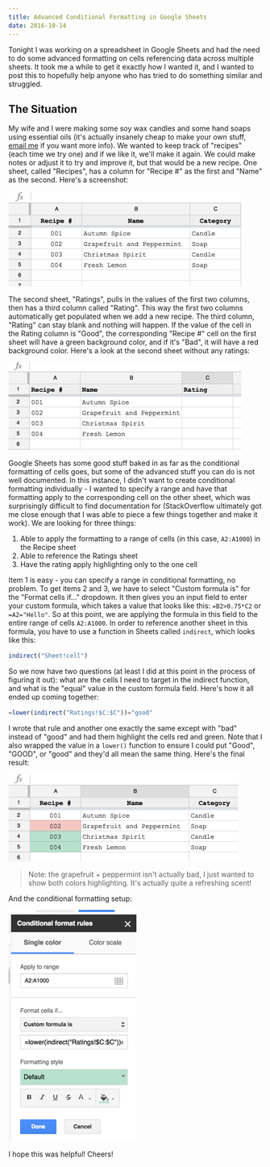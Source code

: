 ```yaml
---
title: Advanced Conditional Formatting in Google Sheets
date: 2016-10-14
---
```

Tonight I was working on a spreadsheet in Google Sheets and had the need to do some advanced formatting on cells referencing data across multiple sheets. It took me a while to get it exactly how I wanted it, and I wanted to post this to hopefully help anyone who has tried to do something similar and struggled.

## The Situation

My wife and I were making some soy wax candles and some hand soaps using essential oils (it's actually insanely cheap to make your own stuff, <a href="mailto:{{site.data.settings.email}}">email me</a> if you want more info). We wanted to keep track of "recipes" (each time we try one) and if we like it, we'll make it again. We could make notes or adjust it to try and improve it, but that would be a new recipe. One sheet, called "Recipes", has a column for "Recipe #" as the first and "Name" as the second. Here's a screenshot:

![Sheet 1](./sheet1.png)

The second sheet, "Ratings", pulls in the values of the first two columns, then has a third column called "Rating". This way the first two columns automatically get populated when we add a new recipe. The third column, "Rating" can stay blank and nothing will happen. If the value of the cell in the Rating column is "Good", the corresponding "Recipe #" cell on the first sheet will have a green background color, and if it's "Bad", it will have a red background color. Here's a look at the second sheet without any ratings:

![Sheet 2](./sheet2.png)

Google Sheets has some good stuff baked in as far as the conditional formatting of cells goes, but some of the advanced stuff you can do is not well documented. In this instance, I didn't want to create conditional formatting individually - I wanted to specify a range and have that formatting apply to the corresponding cell on the other sheet, which was surprisingly difficult to find documentation for (StackOverflow ultimately got me close enough that I was able to piece a few things together and make it work). We are looking for three things:

1. Able to apply the formatting to a range of cells (in this case, `A2:A1000`) in the Recipe sheet
2. Able to reference the Ratings sheet
3. Have the rating apply highlighting only to the one cell

Item 1 is easy - you can specify a range in conditional formatting, no problem. To get items 2 and 3, we have to select "Custom formula is" for the "Format cells if..." dropdown. It then gives you an input field to enter your custom formula, which takes a value that looks like this: `=B2>0.75*C2` or `=A2="Hello"`. So at this point, we are applying the formula in this field to the entire range of cells `A2:A1000`. In order to reference another sheet in this formula, you have to use a function in Sheets called `indirect`, which looks like this:

```javascript
indirect("Sheet!cell")
```

So we now have two questions (at least I did at this point in the process of figuring it out): what are the cells I need to target in the indirect function, and what is the "equal" value in the custom formula field. Here's how it all ended up coming together:

```javascript
=lower(indirect("Ratings!$C:$C"))="good"
```

I wrote that rule and another one exactly the same except with "bad" instead of "good" and had them highlight the cells red and green. Note that I also wrapped the value in a `lower()` function to ensure I could put "Good", "GOOD", or "good" and they'd all mean the same thing. Here's the final result:

![Final](./final.png)

> Note: the grapefruit + peppermint isn't actually bad, I just wanted to show both colors highlighting. It's actually quite a refreshing scent!

And the conditional formatting setup:

![Formatting](./formatting.png)

I hope this was helpful! Cheers!

